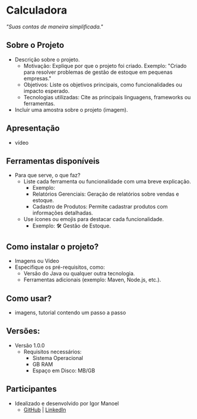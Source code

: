 # Calculadora
*"Suas contas de maneira simplificada."*


## Sobre o Projeto
- Descrição sobre o projeto.
	- Motivação: Explique por que o projeto foi criado. Exemplo: "Criado para resolver problemas de gestão de estoque em pequenas empresas."
	- Objetivos: Liste os objetivos principais, como funcionalidades ou impacto esperado.
	- Tecnologias utilizadas: Cite as principais linguagens, frameworks ou ferramentas.
- Incluir uma amostra sobre o projeto (imagem).


## Apresentação
- vídeo


## Ferramentas disponíveis
- Para que serve, o que faz?
	- Liste cada ferramenta ou funcionalidade com uma breve explicação.
		- Exemplo:
		- Relatórios Gerenciais: Geração de relatórios sobre vendas e estoque.
		- Cadastro de Produtos: Permite cadastrar produtos com informações detalhadas.
	- Use ícones ou emojis para destacar cada funcionalidade.
		- Exemplo: 🛠️ Gestão de Estoque.


## Como instalar o projeto?
- Imagens ou Vídeo
- Especifique os pré-requisitos, como:
	- Versão do Java ou qualquer outra tecnologia.
	- Ferramentas adicionais (exemplo: Maven, Node.js, etc.).


## Como usar?
- imagens, tutorial contendo um passo a passo


## Versões:
- Versão 1.0.0
  - Requisitos necessários:
    - Sistema Operacional
    - GB RAM
    - Espaço em Disco: MB/GB


## Participantes
- Idealizado e desenvolvido por Igor Manoel
  - [GitHub](https://github.com/igormanoels) | [LinkedIn](https://www.linkedin.com/in/igor-manoel-de-santana-43ba2086/)
